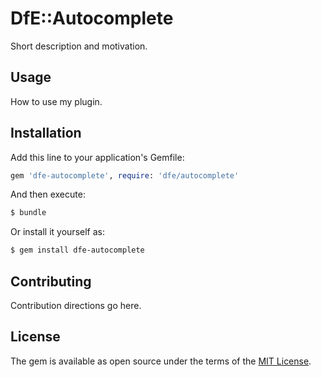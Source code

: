 # DfE::Autocomplete
Short description and motivation.

## Usage
How to use my plugin.

## Installation
Add this line to your application's Gemfile:

```ruby
gem 'dfe-autocomplete', require: 'dfe/autocomplete'
```

And then execute:
```bash
$ bundle
```

Or install it yourself as:
```bash
$ gem install dfe-autocomplete
```

## Contributing
Contribution directions go here.

## License
The gem is available as open source under the terms of the [MIT License](https://opensource.org/licenses/MIT).
